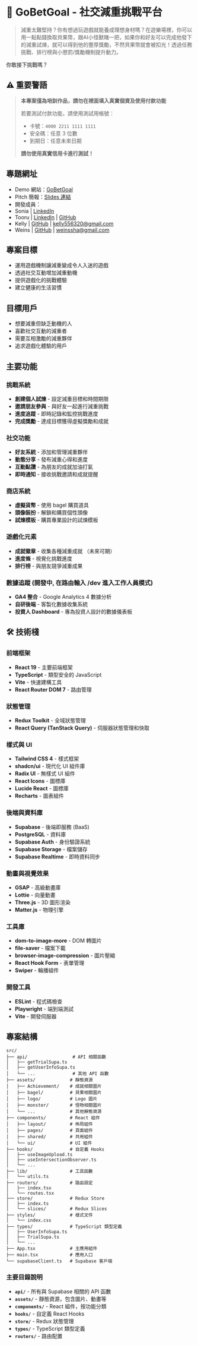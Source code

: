# 🥯 GoBetGoal - 社交減重挑戰平台

> 減重太難堅持？你有想過玩遊戲就能養成理想身材嗎？在遊樂場裡，你可以用一點點錢換取貝果幣，跟AI小怪獸賭一把，如果你和好友可以完成他發下的減重試煉，就可以得到他的豐厚獎勵，不然貝果幣就會被扣光！透過任務挑戰、排行榜與小懲罰/獎勵機制提升動力。

你敢接下挑戰嗎？

## ⚠️ 重要警語

> **本專案僅為培訓作品，請勿在裡面填入真實個資及使用付款功能**
>
> 若要測試付款功能，請使用測試用帳號：
>
> - 卡號：`4000 2211 1111 1111`
> - 安全碼：任意 3 位數
> - 到期日：任意未來日期
>
> **請勿使用真實信用卡進行測試！**

##  專題網址

- Demo 網站：[GoBetGoal](https://gobetgoal.vercel.app/)
- Pitch 簡報：[Slides 連結](https://www.canva.com/design/DAGu5f2BTZI/pUpio7vWynHZwwwOsPTtzw/view?utm_content=DAGu5f2BTZI&utm_campaign=designshare&utm_medium=link2&utm_source=uniquelinks&utlId=h3c702c823f)
- 開發成員：
- Sonia | [LinkedIn](https://www.linkedin.com/in/sunny-chen-07b530253/)
- Tooru | [LinkedIn](https://www.linkedin.com/in/育亨-吳-389458150/) | [GitHub](https://github.com/TooruTW)
- Kelly | [GitHub](https://github.com/kc34522) | kelly556320@gmail.com
- Weins | [GitHub](https://github.com/weiweins) | weinssha@gmail.com

##  專案目標

- 運用遊戲機制讓減重變成令人入迷的遊戲
- 透過社交互動增加減重動機
- 提供遊戲化的挑戰體驗
- 建立健康的生活習慣

##  目標用戶

- 想要減重但缺乏動機的人
- 喜歡社交互動的減重者
- 需要互相激勵的減重夥伴
- 追求遊戲化體驗的用戶

## 主要功能

### 挑戰系統

- **創建個人試煉** - 設定減重目標和時間期限
- **邀請朋友參與** - 與好友一起進行減重挑戰
- **進度追蹤** - 即時記錄和監控挑戰進度
- **完成獎勵** - 達成目標獲得虛擬獎勵和成就

### 社交功能

- **好友系統** - 添加和管理減重夥伴
- **動態分享** - 發布減重心得和進度
- **互動點讚** - 為朋友的成就加油打氣
- **即時通知** - 接收挑戰邀請和成就提醒

### 商店系統

- **虛擬貨幣** - 使用 bagel 購買道具
- **頭像裝扮** - 解鎖和購買個性頭像
- **試煉模板** - 購買專業設計的試煉模板

### 遊戲化元素

- **成就徽章** - 收集各種減重成就 （未來可期）
- **進度條** - 視覺化挑戰進度
- **排行榜** - 與朋友競爭減重成果

### 數據追蹤 (開發中, 在路由輸入 /dev 進入工作人員模式)

- **GA4 整合** - Google Analytics 4 數據分析
- **自研後端** - 客製化數據收集系統
- **投資人 Dashboard** - 專為投資人設計的數據儀表板

## 🛠️ 技術棧

### 前端框架

- **React 19** - 主要前端框架
- **TypeScript** - 類型安全的 JavaScript
- **Vite** - 快速建構工具
- **React Router DOM 7** - 路由管理

### 狀態管理

- **Redux Toolkit** - 全域狀態管理
- **React Query (TanStack Query)** - 伺服器狀態管理和快取

### 樣式與 UI

- **Tailwind CSS 4** - 樣式框架
- **shadcn/ui** - 現代化 UI 組件庫
- **Radix UI** - 無樣式 UI 組件
- **React Icons** - 圖標庫
- **Lucide React** - 圖標庫
- **Recharts** - 圖表組件

### 後端與資料庫

- **Supabase** - 後端即服務 (BaaS)
- **PostgreSQL** - 資料庫
- **Supabase Auth** - 身份驗證系統
- **Supabase Storage** - 檔案儲存
- **Supabase Realtime** - 即時資料同步

### 動畫與視覺效果

- **GSAP** - 高級動畫庫
- **Lottie** - 向量動畫
- **Three.js** - 3D 圖形渲染
- **Matter.js** - 物理引擎

### 工具庫

- **dom-to-image-more** - DOM 轉圖片
- **file-saver** - 檔案下載
- **browser-image-compression** - 圖片壓縮
- **React Hook Form** - 表單管理
- **Swiper** - 輪播組件

### 開發工具

- **ESLint** - 程式碼檢查
- **Playwright** - 端到端測試
- **Vite** - 開發伺服器

##  專案結構

```
src/
├── api/                 # API 相關函數
│   ├── getTrialSupa.ts
│   ├── getUserInfoSupa.ts
│   └── ...              # 其他 API 函數
├── assets/             # 靜態資源
│   ├── Achievement/    # 成就相關圖片
│   ├── bagel/          # 貝果相關圖片
│   ├── logo/           # Logo 圖片
│   ├── monster/        # 怪物相關圖片
│   └── ...             # 其他靜態資源
├── components/         # React 組件
│   ├── layout/         # 佈局組件
│   ├── pages/          # 頁面組件
│   ├── shared/         # 共用組件
│   └── ui/             # UI 組件
├── hooks/              # 自定義 Hooks
│   ├── useImageUpload.ts
│   ├── useIntersectionObserver.ts
│   └── ...
├── lib/                # 工具函數
│   └── utils.ts
├── routers/            # 路由設定
│   ├── index.tsx
│   └── routes.tsx
├── store/              # Redux Store
│   ├── index.ts
│   └── slices/         # Redux Slices
├── styles/             # 樣式文件
│   └── index.css
├── types/              # TypeScript 類型定義
│   ├── UserInfoSupa.ts
│   ├── TrialSupa.ts
│   └── ...
├── App.tsx             # 主應用組件
├── main.tsx            # 應用入口
└── supabaseClient.ts   # Supabase 客戶端
```

### 主要目錄說明

- **`api/`** - 所有與 Supabase 相關的 API 函數
- **`assets/`** - 靜態資源，包含圖片、動畫等
- **`components/`** - React 組件，按功能分類
- **`hooks/`** - 自定義 React Hooks
- **`store/`** - Redux 狀態管理
- **`types/`** - TypeScript 類型定義
- **`routers/`** - 路由配置
